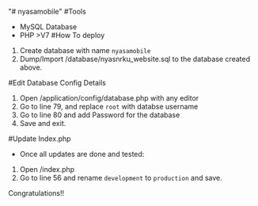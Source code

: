 "# nyasamobile" 
#Tools
- MySQL Database
- PHP >V7
#How To deploy
1. Create database with name `nyasamobile`
2. Dump/Import /database/nyasnrku_website.sql to the database created above.

#Edit Database Config Details
1. Open /application/config/database.php with any editor
2. Go to line 79, and replace `root` with databse username
3. Go to line 80 and add Password for the database
4. Save and exit. 


#Update Index.php
- Once all updates are done and tested: 
1. Open /index.php
2. Go to line 56 and rename `development` to `production` and save. 


Congratulations!!
